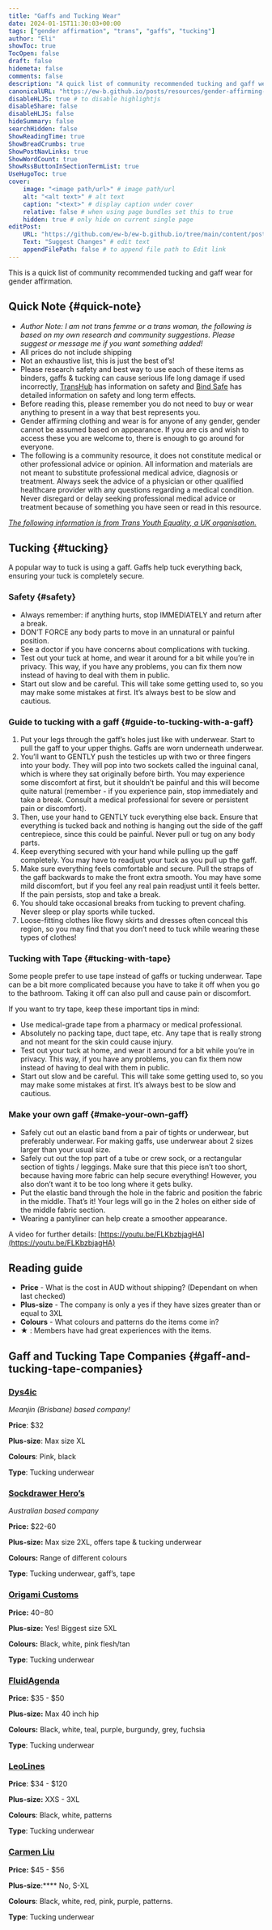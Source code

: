 ```yaml
---
title: "Gaffs and Tucking Wear"
date: 2024-01-15T11:30:03+00:00
tags: ["gender affirmation", "trans", "gaffs", "tucking"]
author: "Eli"
showToc: true
TocOpen: false
draft: false
hidemeta: false
comments: false
description: "A quick list of community recommended tucking and gaff wear for gender affirmation."
canonicalURL: "https://ew-b.github.io/posts/resources/gender-affirming-wear/gaffs-tucking-company-recs/"
disableHLJS: true # to disable highlightjs
disableShare: false
disableHLJS: false
hideSummary: false
searchHidden: false
ShowReadingTime: true
ShowBreadCrumbs: true
ShowPostNavLinks: true
ShowWordCount: true
ShowRssButtonInSectionTermList: true
UseHugoToc: true
cover:
    image: "<image path/url>" # image path/url
    alt: "<alt text>" # alt text
    caption: "<text>" # display caption under cover
    relative: false # when using page bundles set this to true
    hidden: true # only hide on current single page
editPost:
    URL: "https://github.com/ew-b/ew-b.github.io/tree/main/content/posts/resources/gender-affirming-wear/gaffs-tucking-company-recs.md"
    Text: "Suggest Changes" # edit text
    appendFilePath: false # to append file path to Edit link
---
```


This is a quick list of community recommended tucking and gaff wear for gender affirmation.


## Quick Note {#quick-note}

* _Author Note: I am not trans femme or a trans woman, the following is based on my own research and community suggestions. Please suggest or message me if you want something added!_
* All prices do not include shipping 
* Not an exhaustive list, this is just the best of’s! 
* Please research safety and best way to use each of these items as binders, gaffs & tucking can cause serious life long damage if used incorrectly, [TransHub](https://www.transhub.org.au/) has information on safety and [Bind Safe](https://www.transhealthto.com/bind-safe) has detailed information on safety and long term effects.
* Before reading this, please remember you do not need to buy or wear anything to present in a way that best represents you. 
* Gender affirming clothing and wear is for anyone of any gender, gender cannot be assumed based on appearance. If you are cis and wish to access these you are welcome to, there is enough to go around for everyone. 
* The following is a community resource, it does not constitute medical or other professional advice or opinion.  All information and materials are not meant to substitute professional medical advice, diagnosis or treatment. Always seek the advice of a physician or other qualified healthcare provider with any questions regarding a medical condition. Never disregard or delay seeking professional medical advice or treatment because of something you have seen or read in this resource.


_[The following information is from Trans Youth Equality, a UK organisation.](http://www.transyouthequality.org/tucking)_


## Tucking {#tucking}

A popular way to tuck is using a gaff. Gaffs help tuck everything back, ensuring your tuck is completely secure.


### Safety {#safety}

* Always remember: if anything hurts, stop IMMEDIATELY and return after a break. 
* DON’T FORCE any body parts to move in an unnatural or painful position. 
* See a doctor if you have concerns about complications with tucking.
* Test out your tuck at home, and wear it around for a bit while you’re in privacy. This way, if you have any problems, you can fix them now instead of having to deal with them in public. 
* Start out slow and be careful. This will take some getting used to, so you may make some mistakes at first. It’s always best to be slow and cautious.


### Guide to tucking with a gaff {#guide-to-tucking-with-a-gaff}


1. Put your legs through the gaff’s holes just like with underwear. Start to pull the gaff to your upper thighs. Gaffs are worn underneath underwear.
2. You’ll want to GENTLY push the testicles up with two or three fingers into your body. They will pop into two sockets called the inguinal canal, which is where they sat originally before birth. You may experience some discomfort at first, but it shouldn’t be painful and this will become quite natural (remember - if you experience pain, stop immediately and take a break. Consult a medical professional for severe or persistent pain or discomfort).
3. Then, use your hand to GENTLY tuck everything else back. Ensure that everything is tucked back and nothing is hanging out the side of the gaff centrepiece, since this could be painful. Never pull or tug on any body parts.
4. Keep everything secured with your hand while pulling up the gaff completely. You may have to readjust your tuck as you pull up the gaff.
5. Make sure everything feels comfortable and secure. Pull the straps of the gaff backwards to make the front extra smooth. You may have some mild discomfort, but if you feel any real pain readjust until it feels better. If the pain persists, stop and take a break.
6. You should take occasional breaks from tucking to prevent chafing. Never sleep or play sports while tucked. 
7. Loose-fitting clothes like flowy skirts and dresses often conceal this region, so you may find that you don’t need to tuck while wearing these types of clothes!


### Tucking with Tape {#tucking-with-tape}

Some people prefer to use tape instead of gaffs or tucking underwear. Tape can be a bit more complicated because you have to take it off when you go to the bathroom. Taking it off can also pull and cause pain or discomfort.

If you want to try tape, keep these important tips in mind:

* Use medical-grade tape from a pharmacy or medical professional.
* Absolutely no packing tape, duct tape, etc. Any tape that is really strong and not meant for the skin could cause injury. 
* Test out your tuck at home, and wear it around for a bit while you’re in privacy. This way, if you have any problems, you can fix them now instead of having to deal with them in public.
* Start out slow and be careful. This will take some getting used to, so you may make some mistakes at first. It’s always best to be slow and cautious.


### Make your own gaff {#make-your-own-gaff}

* Safely cut out an elastic band from a pair of tights or underwear, but preferably underwear. For making gaffs, use underwear about 2 sizes larger than your usual size.
* Safely cut out the top part of a tube or crew sock, or a rectangular section of tights / leggings. Make sure that this piece isn’t too short, because having more fabric can help secure everything! However, you also don’t want it to be too long where it gets bulky.
* Put the elastic band through the hole in the fabric and position the fabric in the middle. That’s it! Your legs will go in the 2 holes on either side of the middle fabric section.
* Wearing a pantyliner can help create a smoother appearance. 

A video for further details: [https://youtu.be/FLKbzbjagHA](https://youtu.be/FLKbzbjagHA) 

## Reading guide

* **Price** - What is the cost in AUD without shipping? (Dependant on when last checked)
* **Plus-size** - The company is only a yes if they have sizes greater than or equal to 3XL
* **Colours** - What colours and patterns do the items come in?
* **★** : Members have had great experiences with the items.

## Gaff and Tucking Tape Companies {#gaff-and-tucking-tape-companies}

### [Dys4ic](https://www.dys4ick.com/)

_Meanjin (Brisbane) based company!_

**Price**: $32

**Plus-size**: Max size XL

**Colours**: Pink, black

**Type**: Tucking underwear




### [Sockdrawer Hero’s](https://sockdrawerheroes.com/collections/tucking)

_Australian based company_

**Price:** $22-60

**Plus-size:** Max size 2XL, offers tape & tucking underwear

**Colours:** Range of different colours

**Type**: Tucking underwear, gaff’s, tape




### [Origami Customs](https://origamicustoms.com)

**Price:** $40-$80

**Plus-size:** Yes! Biggest size 5XL

**Colours:** Black, white, pink flesh/tan

**Type**: Tucking underwear



### [FluidAgenda](https://www.etsy.com/au/listing/919073337/transgender-non-slip-gaff-handmade-tuck?ref=shop_home_active_1&crt=1)

**Price:** $35 - $50

**Plus-size:** Max 40 inch hip

**Colours:** Black, white, teal, purple, burgundy, grey, fuchsia

**Type**: Tucking underwear



### [LeoLines](https://www.etsy.com/au/shop/LeoLines)

**Price**: $34 - $120

**Plus-size:** XXS - 3XL

**Colours**:  Black, white, patterns

**Type**: Tucking underwear

### [Carmen Liu](https://sockdrawerheroes.com/collections/gi-collection)

**Price:** $45 - $56

**Plus-size**:**** No, S-XL

**Colours**: Black, white, red, pink, purple, patterns.

**Type**: Tucking underwear